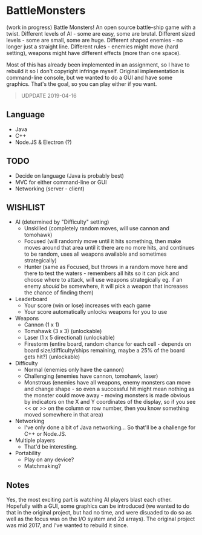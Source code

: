 # BattleMonsters
(work in progress)
Battle Monsters!  An open source battle-ship game with a twist.
Different levels of AI - some are easy, some are brutal.
Different sized levels - some are small, some are huge.
Different shaped enemies - no longer just a straight line.
Different rules - enemies might move (hard setting), weapons might have different effects (more than one space).

Most of this has already been implemented in an assignment, so I have to rebuild it so I don't copyright infringe myself.
Original implementation is command-line console, but we wanted to do a GUI and have some graphics.  That's the goal, so you can play either if you want.

> UDPDATE 2019-04-16

## Language
- Java
- C++
- Node.JS & Electron (?)

## TODO
- Decide on language (Java is probably best)
- MVC for either command-line or GUI
- Networking (server - client)

## WISHLIST
- AI (determined by "Difficulty" setting)
  - Unskilled (completely random moves, will use cannon and tomohawk)
  - Focused (will randomly move until it hits something, then make moves around that area until it there are no more hits, and continues to be random, uses all weapons available and sometimes strategically)
  - Hunter (same as Focused, but throws in a random move here and there to test the waters - remembers all hits so it can pick and choose where to attack, will use weapons strategically eg. if an enemy _should_ be somewhere, it will pick a weapon that increases the chance of finding them)
- Leaderboard
  - Your score (win or lose) increases with each game
  - Your score automatically unlocks weapons for you to use
- Weapons
  - Cannon (1 x 1)
  - Tomahawk (3 x 3) (unlockable)
  - Laser (1 x 5 directional) (unlockable)
  - Firestorm (entire board, random chance for each cell - depends on board size/difficulty/ships remaining, maybe a 25% of the board gets hit?) (unlockable)
- Difficulty
  - Normal (enemies only have the cannon)
  - Challenging (enemies have cannon, tomohawk, laser)
  - Monstrous (enemies have all weapons, enemy monsters can move and change shape - so even a successful hit might mean nothing as the monster could move away - moving monsters is made obvious by indicators on the X and Y coordinates of the display, so if you see << or >> on the column or row number, then you know something moved somewhere in that area)
- Networking
  - I've only done a bit of Java networking...  So that'll be a challenge for C++ or Node.JS.
- Multiple players
  - That'd be interesting.
- Portability
  - Play on any device?
  - Matchmaking?

## Notes
Yes, the most exciting part is watching AI players blast each other.
Hopefully with a GUI, some graphics can be introduced (we wanted to do that in the original project, but had no time, and were disuaded to do so as well as the focus was on the I/O system and 2d arrays).
The original project was mid 2017, and I've wanted to rebuild it since.

